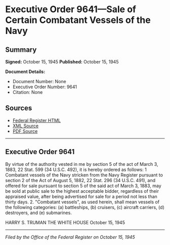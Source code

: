 # Executive Order 9641—Sale of Certain Combatant Vessels of the Navy

## Summary

**Signed:** October 15, 1945
**Published:** October 15, 1945

**Document Details:**
- Document Number: None
- Executive Order Number: 9641
- Citation: None

## Sources
- [Federal Register HTML](https://www.presidency.ucsb.edu/documents/executive-order-9641-sale-certain-combatant-vessels-the-navy)
- [XML Source](None)
- [PDF Source](None)

---

## Executive Order 9641

By virtue of the authority vested in me by section 5 of the act of March 3, 1883, 22 Stat. 599 (34 U.S.C. 492), it is hereby ordered as follows:
1 Combatant vessels of the Navy stricken from the Navy Register pursuant to section 2 of the Act of August 5, 1882, 22 Stat. 296 (34 U.S.C. 491), and offered for sale pursuant to section 5 of the said act of March 3, 1883, may be sold at public sale to the highest acceptable bidder, regardless of their appraised value, after being advertised for sale for a period not less than thirty days.
2. "Combatant vessels", as used herein, shall mean vessels of the following categories: (a) battleships, (b) cruisers, (c) aircraft carriers, (d) destroyers, and (e) submarines.

HARRY S. TRUMAN
THE WHITE HOUSE
October 15, 1945

---

*Filed by the Office of the Federal Register on October 15, 1945*
